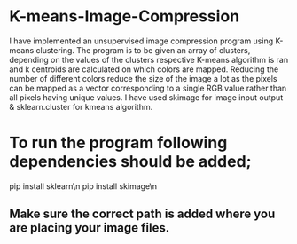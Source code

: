 # K-means-Image-Compression

I have implemented an unsupervised image compression program using K-means clustering. The program is to be given an array of clusters, depending on the values of the clusters respective K-means algorithm is ran and k centroids are calculated on which colors are mapped. 
Reducing the number of different colors reduce the size of the image a lot as the pixels can be mapped as a vector corresponding to a single RGB value rather than all pixels having unique values.
I have used skimage for image input output & sklearn.cluster for kmeans algorithm.

# To run the program following dependencies should be added;
pip install sklearn\n
pip install skimage\n
## Make sure the correct path is added where you are placing your image files.

